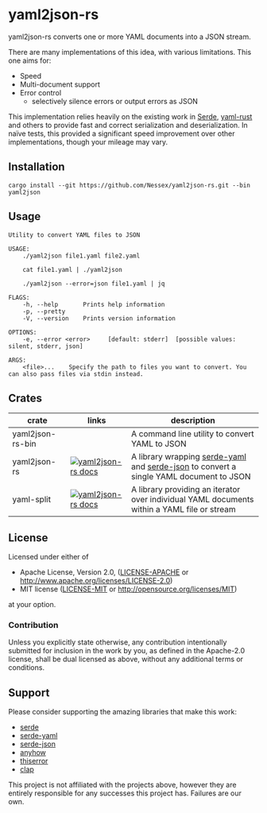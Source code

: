 # yaml2json-rs

yaml2json-rs converts one or more YAML documents into a JSON stream.

There are many implementations of this idea, with various limitations. This one aims for:
 - Speed
 - Multi-document support
 - Error control
     - selectively silence errors or output errors as JSON

This implementation relies heavily on the existing work in [Serde](https://github.com/serde-rs/serde), [yaml-rust](https://github.com/chyh1990/yaml-rust) and others to provide fast and correct serialization and deserialization. In naïve tests, this provided a significant speed improvement over other implementations, though your mileage may vary.

## Installation
```
cargo install --git https://github.com/Nessex/yaml2json-rs.git --bin yaml2json
```

## Usage
```
Utility to convert YAML files to JSON

USAGE:
    ./yaml2json file1.yaml file2.yaml

    cat file1.yaml | ./yaml2json

    ./yaml2json --error=json file1.yaml | jq

FLAGS:
    -h, --help       Prints help information
    -p, --pretty     
    -V, --version    Prints version information

OPTIONS:
    -e, --error <error>     [default: stderr]  [possible values: silent, stderr, json]

ARGS:
    <file>...    Specify the path to files you want to convert. You can also pass files via stdin instead.
```

## Crates

| crate | links | description |
| --- | --- | --- |
| yaml2json-rs-bin |  | A command line utility to convert YAML to JSON |
| yaml2json-rs | [![yaml2json-rs docs](https://docs.rs/yaml2json-rs/badge.svg)](https://docs.rs/yaml2json-rs/) | A library wrapping [serde-yaml](https://github.com/dtolnay/serde-yaml) and [serde-json](https://github.com/serde-rs/json) to convert a single YAML document to JSON |
| yaml-split | [![yaml2json-rs docs](https://docs.rs/yaml-split/badge.svg)](https://docs.rs/yaml-split/) | A library providing an iterator over individual YAML documents within a YAML file or stream |

## License

Licensed under either of

 * Apache License, Version 2.0, ([LICENSE-APACHE](LICENSE-APACHE) or http://www.apache.org/licenses/LICENSE-2.0)
 * MIT license ([LICENSE-MIT](LICENSE-MIT) or http://opensource.org/licenses/MIT)

at your option.

### Contribution

Unless you explicitly state otherwise, any contribution intentionally submitted for inclusion in the work by you, as defined in the Apache-2.0 license, shall be dual licensed as above, without any additional terms or conditions.

## Support

Please consider supporting the amazing libraries that make this work:

 * [serde](https://github.com/serde-rs/serde)
 * [serde-yaml](https://github.com/dtolnay/serde-yaml)
 * [serde-json](https://github.com/serde-rs/json)
 * [anyhow](https://github.com/dtolnay/anyhow)
 * [thiserror](https://github.com/dtolnay/thiserror)
 * [clap](https://github.com/clap-rs/clap)

This project is not affiliated with the projects above, however they are entirely responsible for any successes this project has. Failures are our own.
 